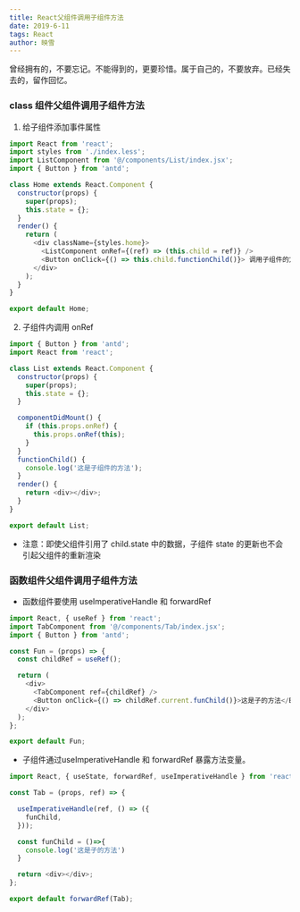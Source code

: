 ```yaml
---
title: React父组件调用子组件方法
date: 2019-6-11
tags: React
author: 映雪
---
```


曾经拥有的，不要忘记。不能得到的，更要珍惜。属于自己的，不要放弃。已经失去的，留作回忆。

<!--more-->

### class 组件父组件调用子组件方法

1. 给子组件添加事件属性

```js
import React from 'react';
import styles from './index.less';
import ListComponent from '@/components/List/index.jsx';
import { Button } from 'antd';

class Home extends React.Component {
  constructor(props) {
    super(props);
    this.state = {};
  }
  render() {
    return (
      <div className={styles.home}>
        <ListComponent onRef={(ref) => (this.child = ref)} />
        <Button onClick={() => this.child.functionChild()}> 调用子组件的方法</Button>
      </div>
    );
  }
}

export default Home;
```

2. 子组件内调用 onRef

```js
import { Button } from 'antd';
import React from 'react';

class List extends React.Component {
  constructor(props) {
    super(props);
    this.state = {};
  }

  componentDidMount() {
    if (this.props.onRef) {
      this.props.onRef(this);
    }
  }
  functionChild() {
    console.log('这是子组件的方法');
  }
  render() {
    return <div></div>;
  }
}

export default List;
```

- 注意：即使父组件引用了 child.state 中的数据，子组件 state 的更新也不会引起父组件的重新渲染

### 函数组件父组件调用子组件方法

- 函数组件要使用 useImperativeHandle 和 forwardRef

```js
import React, { useRef } from 'react';
import TabComponent from '@/components/Tab/index.jsx';
import { Button } from 'antd';

const Fun = (props) => {
  const childRef = useRef();

  return (
    <div>
      <TabComponent ref={childRef} />
      <Button onClick={() => childRef.current.funChild()}>这是子的方法</Button>
    </div>
  );
};

export default Fun;

```

- 子组件通过useImperativeHandle 和 forwardRef 暴露方法变量。

```js
import React, { useState, forwardRef, useImperativeHandle } from 'react';

const Tab = (props, ref) => {

  useImperativeHandle(ref, () => ({
    funChild,
  }));

  const funChild = ()=>{
    console.log('这是子的方法')
  }

  return <div></div>;
};

export default forwardRef(Tab);
```